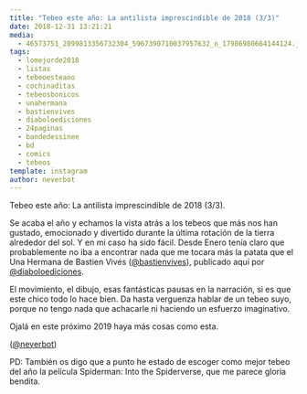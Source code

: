 ```yaml
---
title: "Tebeo este año: La antilista imprescindible de 2018 (3/3)"
date: 2018-12-31 13:21:21
media: 
  - 46573751_2099813356732304_5967390710037957632_n_17986980664144124.jpg
tags: 
  - lomejorde2018
  - listas
  - tebeoesteano
  - cochinaditas
  - tebeosbonicos
  - unahermana
  - bastienvives
  - diaboloediciones
  - 24paginas
  - bandedessinee
  - bd
  - comics
  - tebeos
template: instagram
author: neverbot
---
```


Tebeo este año: La antilista imprescindible de 2018 (3/3).

Se acaba el año y echamos la vista atrás a los tebeos que más nos han gustado, emocionado y divertido durante la última rotación de la tierra alrededor del sol. Y en mi caso ha sido fácil. Desde Enero tenía claro que probablemente no iba a encontrar nada que me tocara más la patata que el Una Hermana de Bastien Vivés ([@bastienvives](https://instagram.com/bastienvives)), publicado aquí por [@diaboloediciones](https://instagram.com/diaboloediciones).

El movimiento, el dibujo, esas fantásticas pausas en la narración, si es que este chico todo lo hace bien. Da hasta verguenza hablar de un tebeo suyo, porque no tengo nada que achacarle ni haciendo un esfuerzo imaginativo.

Ojalá en este próximo 2019 haya más cosas como esta.

([@neverbot](https://instagram.com/neverbot))

PD: También os digo que a punto he estado de escoger como mejor tebeo del año la película Spiderman: Into the Spiderverse, que me parece gloria bendita.
